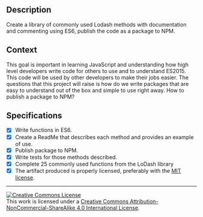## Description

Create a library of commonly used Lodash methods with documentation and commenting using ES6, publish the code as a package to NPM.

## Context

This goal is important in learning JavaScript and understanding how high level developers write code for others to use and to understand ES2015. This code will be used by other developers to make their jobs easier. The questions that this project will raise is how do we write packages that are easy to understand out of the box and simple to use right away. How to publish a package to NPM?

## Specifications

- [X] Write functions in ES6.
- [X] Create a ReadMe that describes each method and provides an example of use. 
- [X] Publish package to NPM.
- [X] Write tests for those methods described.
- [X] Complete 25 commonly used functions from the LoDash library
- [X] The artifact produced is properly licensed, preferably with the [MIT license][mit-license].

---

<!-- LICENSE -->

<a rel="license" href="http://creativecommons.org/licenses/by-nc-sa/4.0/"><img alt="Creative Commons License" style="border-width:0" src="https://i.creativecommons.org/l/by-nc-sa/4.0/80x15.png" /></a>
<br />This work is licensed under a <a rel="license" href="http://creativecommons.org/licenses/by-nc-sa/4.0/">Creative Commons Attribution-NonCommercial-ShareAlike 4.0 International License</a>.

[mit-license]: https://opensource.org/licenses/MIT
